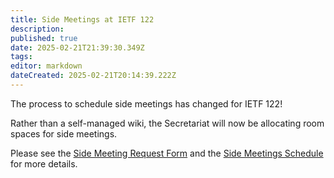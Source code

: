 ```yaml
---
title: Side Meetings at IETF 122
description: 
published: true
date: 2025-02-21T21:39:30.349Z
tags: 
editor: markdown
dateCreated: 2025-02-21T20:14:39.222Z
---
```


The process to schedule side meetings has changed for IETF 122!

Rather than a self-managed wiki, the Secretariat will now be allocating room spaces for side meetings. 

Please see the [Side Meeting Request Form](https://www.ietf.org/forms/side-meetings/) and the [Side Meetings Schedule](https://trello.com/b/R7yDMPyl) for more details.